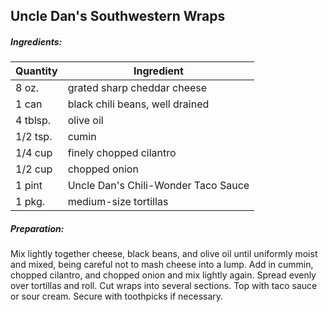 
## Uncle Dan's Southwestern Wraps

##### Ingredients:
| Quantity | Ingredient                          |
|----------|-------------------------------------|
| 8 oz.    | grated sharp cheddar cheese         |
| 1 can    | black chili beans, well drained     |
| 4 tblsp. | olive oil                           |
| 1/2 tsp. | cumin                               |
| 1/4 cup  | finely chopped cilantro             |
| 1/2 cup  | chopped onion                       |
| 1 pint   | Uncle Dan's Chili-Wonder Taco Sauce |
| 1 pkg.   | medium-size tortillas               |

##### Preparation:

Mix lightly together cheese, black beans, and olive oil
until uniformly moist and mixed, being careful not to mash
cheese into a lump. Add in cummin, chopped cilantro, and
chopped onion and mix lightly again. Spread evenly over tortillas
and roll. Cut wraps into several sections. Top with
taco sauce or sour cream.  Secure with toothpicks if necessary.
